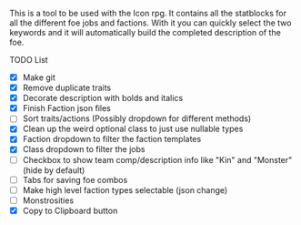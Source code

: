 ﻿This is a tool to be used with the Icon rpg. It contains all the statblocks for all the different foe jobs and factions. With it you can quickly select the two keywords and it will automatically build the completed description of the foe.

TODO List
- [X] Make git
- [X] Remove duplicate traits
- [X] Decorate description with bolds and italics
- [X] Finish Faction json files
- [ ] Sort traits/actions (Possibly dropdown for different methods)
- [X] Clean up the weird optional class to just use nullable types
- [X] Faction dropdown to filter the faction templates
- [X] Class dropdown to filter the jobs
- [ ] Checkbox to show team comp/description info like "Kin" and "Monster" (hide by default)
- [ ] Tabs for saving foe combos
- [ ] Make high level faction types selectable (json change)
- [ ] Monstrosities
- [X] Copy to Clipboard button
